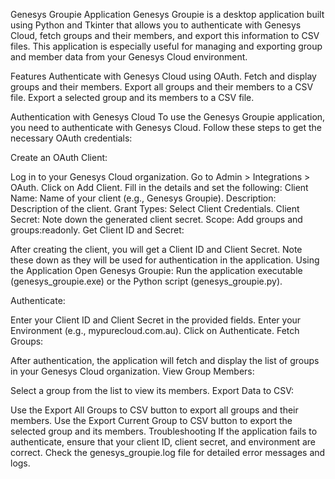 Genesys Groupie Application
Genesys Groupie is a desktop application built using Python and Tkinter that allows you to authenticate with Genesys Cloud, fetch groups and their members, and export this information to CSV files. This application is especially useful for managing and exporting group and member data from your Genesys Cloud environment.

Features
Authenticate with Genesys Cloud using OAuth.
Fetch and display groups and their members.
Export all groups and their members to a CSV file.
Export a selected group and its members to a CSV file.

Authentication with Genesys Cloud
To use the Genesys Groupie application, you need to authenticate with Genesys Cloud. Follow these steps to get the necessary OAuth credentials:

Create an OAuth Client:

Log in to your Genesys Cloud organization.
Go to Admin > Integrations > OAuth.
Click on Add Client.
Fill in the details and set the following:
Client Name: Name of your client (e.g., Genesys Groupie).
Description: Description of the client.
Grant Types: Select Client Credentials.
Client Secret: Note down the generated client secret.
Scope: Add groups and groups:readonly.
Get Client ID and Secret:

After creating the client, you will get a Client ID and Client Secret. Note these down as they will be used for authentication in the application.
Using the Application
Open Genesys Groupie:
Run the application executable (genesys_groupie.exe) or the Python script (genesys_groupie.py).

Authenticate:

Enter your Client ID and Client Secret in the provided fields.
Enter your Environment (e.g., mypurecloud.com.au).
Click on Authenticate.
Fetch Groups:

After authentication, the application will fetch and display the list of groups in your Genesys Cloud organization.
View Group Members:

Select a group from the list to view its members.
Export Data to CSV:

Use the Export All Groups to CSV button to export all groups and their members.
Use the Export Current Group to CSV button to export the selected group and its members.
Troubleshooting
If the application fails to authenticate, ensure that your client ID, client secret, and environment are correct.
Check the genesys_groupie.log file for detailed error messages and logs.
